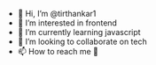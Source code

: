 - 👋 Hi, I’m @tirthankar1
- 👀 I’m interested in frontend 
- 🌱 I’m currently learning javascript
- 💞️ I’m looking to collaborate on tech
- 📫 How to reach me 🤖

<!---
tirthankarg/tirthankarg is a ✨ special ✨ repository because its `README.md` (this file) appears on your GitHub profile.
You can click the Preview link to take a look at your changes.
--->
